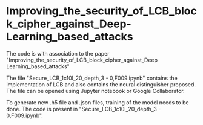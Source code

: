 # Improving_the_security_of_LCB_block_cipher_against_Deep-Learning_based_attacks
The code is with association to the paper "Improving_the_security_of_LCB_block_cipher_against_Deep Learning_based_attacks"

The file "Secure_LCB_1c10l_20_depth_3 - 0,F009.ipynb" contains the implementation of LCB and also contains the neural distinguisher proposed. 
The file can be opened using Jupyter notebook or Google Collaborator. 

To generate new .h5 file and .json files, training of the model needs to be done. The code is present in "Secure_LCB_1c10l_20_depth_3 - 0,F009.ipynb".
